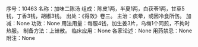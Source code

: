序号：10463
名称：加味二陈汤
组成：陈皮1两，半夏1两，白茯苓1两，甘草5钱，丁香3钱，胡椒3钱。
出处：《得效》卷三。
主治：痰晕，或因冷食所伤。
加减：None
功效：None
用法用量：每服4钱，加生姜3片，乌梅1个同煎，不拘时热服。
制备方法：上锉散。
临床应用：None
各家论述：None
用药禁忌：None
附注：None
